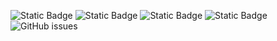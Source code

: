 ![Static Badge](https://img.shields.io/badge/blacklists-60-000000) ![Static Badge](https://img.shields.io/badge/blacklisted-2881248-cc0000) ![Static Badge](https://img.shields.io/badge/whitelisted-2243-00CC00) ![Static Badge](https://img.shields.io/badge/streaming_blacklist-28107-000000) ![GitHub issues](https://img.shields.io/github/issues/fabriziosalmi/blacklists)
